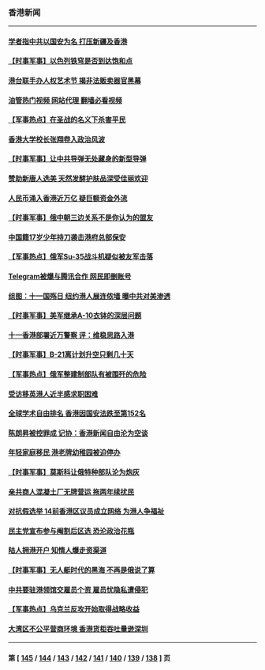 ### 香港新闻
---
#### [学者指中共以国安为名 打压新疆及香港](../../pages/ncid1349362/n14093784.md?10130445) 
#### [【时事军事】以色列铁穹是否到达饱和点](../../pages/ncid1349362/n14093239.md?10130445) 
#### [港台联手办人权艺术节 揭非法贩卖器官黑幕](../../pages/ncid1349362/n14093273.md?10130445) 
#### [油管热门视频 网站代理 翻墙必看视频](http://138.2.39.72:81/youtube.html?epic-marker?10130445)
#### [【军事热点】在圣战的名义下杀害平民](../../pages/ncid1349362/n14091808.md?10130445) 
#### [香港大学校长张翔卷入政治风波](../../pages/ncid1349362/n14091597.md?10130445) 
#### [【时事军事】让中共导弹无处藏身的新型导弹](../../pages/ncid1349362/n14090663.md?10130445) 
#### [赞助新唐人选美 天然发酵护肤品深受佳丽欢迎](../../pages/ncid1349362/n14089318.md?10130445) 
#### [人民币涌入香港近万亿 疑巨额资金外流](../../pages/ncid1349362/n14088950.md?10130445) 
#### [【时事军事】俄中朝三边关系不是你认为的盟友](../../pages/ncid1349362/n14088253.md?10130445) 
#### [中国籍17岁少年持刀袭击港府总部保安](../../pages/ncid1349362/n14088644.md?10130445) 
#### [【军事热点】俄军Su-35战斗机疑似被友军击落](../../pages/ncid1349362/n14086854.md?10130445) 
#### [Telegram被爆与腾讯合作 网民即删账号](../../pages/ncid1349362/n14087122.md?10130445) 
#### [组图：十一国殇日 纽约港人展连侬墙 曝中共对美渗透](../../pages/ncid1349362/n14086289.md?10130445) 
#### [【时事军事】美军继承A-10衣钵的深层问题](../../pages/ncid1349362/n14085783.md?10130445) 
#### [十一香港部署近万警察 评：维稳思路入港](../../pages/ncid1349362/n14085456.md?10130445) 
#### [【时事军事】B-21离计划升空只剩几十天](../../pages/ncid1349362/n14083636.md?10130445) 
#### [【军事热点】俄军整建制部队有被围歼的危险](../../pages/ncid1349362/n14081067.md?10130445) 
#### [受访移英港人近半感求职困难](../../pages/ncid1349362/n14081667.md?10130445) 
#### [全球学术自由排名 香港因国安法跌至第152名](../../pages/ncid1349362/n14081174.md?10130445) 
#### [陈朗昇被控罪成 记协：香港新闻自由沦为空谈](../../pages/ncid1349362/n14081208.md?10130445) 
#### [年轻家庭移民 港老牌幼稚园被迫停办](../../pages/ncid1349362/n14080483.md?10130445) 
#### [【时事军事】莫斯科让俄特种部队沦为炮灰](../../pages/ncid1349362/n14080299.md?10130445) 
#### [亲共商人混凝土厂无牌营运 拖两年续扰民](../../pages/ncid1349362/n14080005.md?10130445) 
#### [对抗假选举 14前香港区议员成立网络 为港人争福祉](../../pages/ncid1349362/n14079998.md?10130445) 
#### [民主党宣布参与阉割后区选 恐沦政治花瓶](../../pages/ncid1349362/n14079203.md?10130445) 
#### [陆人拥港开户 知情人爆走资渠道](../../pages/ncid1349362/n14079275.md?10130445) 
#### [【时事军事】无人艇时代的黑海 不再是俄说了算](../../pages/ncid1349362/n14077980.md?10130445) 
#### [中共要驻港领馆交雇员个资 雇员忧隐私遭侵犯](../../pages/ncid1349362/n14077260.md?10130445) 
#### [【军事热点】乌克兰反攻开始取得战略收益](../../pages/ncid1349362/n14077093.md?10130445) 
#### [大湾区不公平营商环境 香港货柜吞吐量逊深圳](../../pages/ncid1349362/n14076923.md?10130445) 

---
#### 第 [ [145](./145.md?10130445) / [144](./144.md?10130445) / [143](./143.md?10130445) / [142](./142.md?10130445) / [141](./141.md?10130445) / [140](./140.md?10130445) / [139](./139.md?10130445) / [138](./138.md?10130445) ] 页
